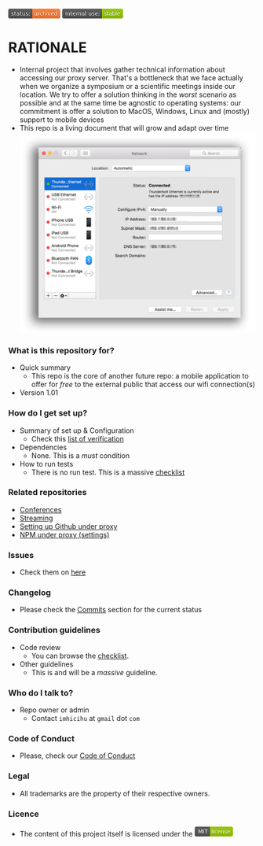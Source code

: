 ![stability-wip](images/3278295154-status_archived.png)
![stability-wip](images/3847436881-internal_use_stable.png)

# RATIONALE #

* Internal project that involves gather technical information about accessing our proxy server. That's a bottleneck that we face actually when we organize a symposium or a scientific meetings inside our location. We try to offer a solution thinking in the _worst_ scenario as possible and at the same time be agnostic to operating systems: our commitment is offer a solution to MacOS, Windows, Linux and (mostly) support to mobile devices
* This repo is a living document that will grow and adapt over time
![proxy.jpg](images/3838550455-Oj5Rw.png)

### What is this repository for? ###

* Quick summary
    - This repo is the core of another future repo: a mobile application to offer for _free_ to the external public that access our wifi connection(s)
* Version 1.01

### How do I get set up? ###

* Summary of set up & Configuration
    - Check this [list of verification](MacOSX_proxy_access_spanish.md)
* Dependencies
    - None. This is a _must_ condition
* How to run tests
    - There is no run test. This is a massive [checklist](MacOSX_proxy_access_spanish.md)

### Related repositories

* [Conferences](https://bitbucket.org/imhicihu/conferences/src/)
* [Streaming](https://bitbucket.org/imhicihu/streaming/src/master/)
* [Setting up Github under proxy](https://bitbucket.org/imhicihu/setting-up-github-under-proxy/src/master/)
* [NPM under proxy (settings)](https://bitbucket.org/imhicihu/npm-under-proxy-settings/src/master/)

### Issues ###

* Check them on [here](https://bitbucket.org/imhicihu/proxy-access/issues?status=new&status=open)

### Changelog ###

* Please check the [Commits](https://bitbucket.org/imhicihu/proxy-access/commits/) section for the current status

### Contribution guidelines ###

* Code review
    - You can browse the [checklist](MacOSX_proxy_access_spanish.md).
* Other guidelines
    - This is and will be a _massive_ guideline.  

### Who do I talk to? ###

* Repo owner or admin
    - Contact `imhicihu` at `gmail` dot `com`

### Code of Conduct

* Please, check our [Code of Conduct](code_of_conduct.md)

### Legal ###

* All trademarks are the property of their respective owners.

### Licence ###

* The content of this project itself is licensed under the ![MIT Licence](images/2049852260-MIT-license-green.png)